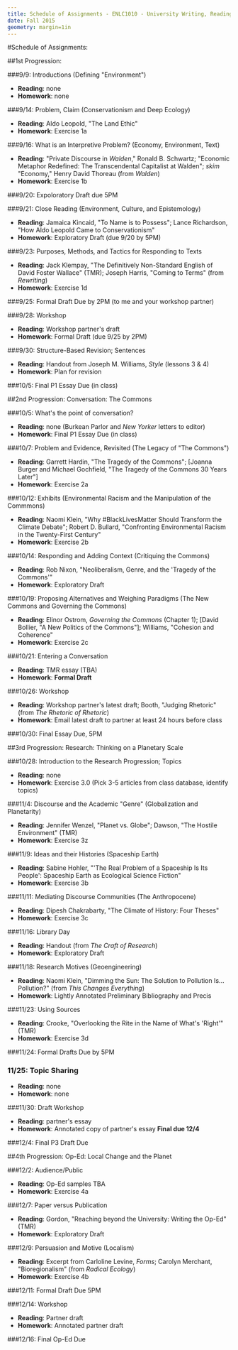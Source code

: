 ```yaml
---
title: Schedule of Assignments - ENLC1010 - University Writing, Readings in Sustainable Development
date: Fall 2015
geometry: margin=1in
---
```

#Schedule of Assignments: 

##1st Progression: 

###9/9: Introductions (Defining "Environment")

- **Reading**: none
- **Homework**: none

###9/14: Problem, Claim (Conservationism and Deep Ecology)

- **Reading**: Aldo Leopold, "The Land Ethic"
- **Homework**: Exercise 1a

###9/16: What is an Interpretive Problem? (Economy, Environment, Text) 

- **Reading**: "Private Discourse in *Walden*," Ronald B. Schwartz; "Economic
    Metaphor Redefined: The Transcendental Capitalist at Walden"; *skim*
    "Economy," Henry David Thoreau (from *Walden*)
- **Homework**: Exercise 1b

###9/20: Expoloratory Draft due 5PM

###9/21: Close Reading (Environment, Culture, and Epistemology)

- **Reading**: Jamaica Kincaid, "To Name is to Possess"; Lance Richardson, "How
    Aldo Leopold Came to Conservationism"
- **Homework**: Exploratory Draft (due 9/20 by 5PM)

###9/23: Purposes, Methods, and Tactics for Responding to Texts

- **Reading**: Jack Klempay, "The Definitively Non-Standard English of David Foster Wallace"
    (TMR); Joseph Harris, "Coming to Terms" (from *Rewriting*)
- **Homework**: Exercise 1d

###9/25: Formal Draft Due by 2PM (to me and your workshop partner)

###9/28: Workshop

- **Reading**: Workshop partner's draft
- **Homework**: Formal Draft (due 9/25 by 2PM)

###9/30: Structure-Based Revision; Sentences

- **Reading**: Handout from Joseph M. Williams, *Style* (lessons 3 & 4)
- **Homework**: Plan for revision

###10/5: Final P1 Essay Due (in class)

##2nd Progression: Conversation: The Commons

###10/5: What's the point of conversation?

- **Reading**: none (Burkean Parlor and *New Yorker* letters to editor)
- **Homework**: Final P1 Essay Due (in class)

###10/7: Problem and Evidence, Revisited (The Legacy of "The Commons")

- **Reading**: Garrett Hardin, "The Tragedy of the Commons"; [Joanna Burger and
    Michael Gochfield, "The Tragedy of the Commons 30 Years Later"]
- **Homework**: Exercise 2a


###10/12: Exhibits (Environmental Racism and the Manipulation of the Commmons)

- **Reading**: Naomi Klein, "Why #BlackLivesMatter Should Transform the Climate
    Debate"; Robert D. Bullard, "Confronting Environmental Racism in the
    Twenty-First Century"
- **Homework**: Exercise 2b

###10/14: Responding and Adding Context (Critiquing the Commons)

- **Reading**: Rob Nixon, "Neoliberalism, Genre, and the 'Tragedy of the Commons'"
- **Homework**: Exploratory Draft

###10/19: Proposing Alternatives and Weighing Paradigms (The New Commons and Governing the Commons)

- **Reading**: Elinor Ostrom, *Governing the Commons* (Chapter 1); [David Bollier,
    "A New Politics of the Commons"]; Williams, "Cohesion and Coherence"
- **Homework**: Exercise 2c 

###10/21: Entering a Conversation

- **Reading**: TMR essay (TBA)
- **Homework**: **Formal Draft**

###10/26: Workshop

- **Reading**: Workshop partner's latest draft; Booth, "Judging Rhetoric" (from
    *The Rhetoric of Rhetoric*)
- **Homework**: Email latest draft to partner at least 24 hours before class

###10/30: Final Essay Due, 5PM

##3rd Progression: Research: Thinking on a Planetary Scale

###10/28: Introduction to the Research Progression; Topics

- **Reading**: none
- **Homework**: Exercise 3.0 (Pick 3-5 articles from class database, identify topics)

###11/4: Discourse and the Academic "Genre" (Globalization and Planetarity)

- **Reading**: Jennifer Wenzel, "Planet vs. Globe"; Dawson, "The Hostile
    Environment" (TMR)
- **Homework**: Exercise 3z

###11/9: Ideas and their Histories (Spaceship Earth)

- **Reading**: Sabine Hohler, "'The Real Problem of a Spaceship Is Its People': Spaceship Earth as
    Ecological Science Fiction"
- **Homework**: Exercise 3b

###11/11: Mediating Discourse Communities (The Anthropocene)

- **Reading**: Dipesh Chakrabarty, "The Climate of History: Four Theses"
- **Homework**: Exercise 3c

###11/16: Library Day

- **Reading**: Handout (from *The Craft of Research*)
- **Homework**: Exploratory Draft

###11/18: Research Motives (Geoengineering)

- **Reading**: Naomi Klein, "Dimming the Sun: The Solution to Pollution Is...
    Pollution?" (from *This Changes Everything*)
- **Homework**: Lightly Annotated Preliminary Bibliography and Precis

###11/23: Using Sources

- **Reading**: Crooke, "Overlooking the Rite in the Name of What's 'Right'" (TMR)
- **Homework**: Exercise 3d

###11/24: Formal Drafts Due by 5PM

### 11/25: Topic Sharing

- **Reading**: none
- **Homework**: none

###11/30: Draft Workshop

- **Reading**: partner's essay
- **Homework**: Annotated copy of partner's essay **Final due 12/4**

###12/4: Final P3 Draft Due

##4th Progression: Op-Ed: Local Change and the Planet

###12/2: Audience/Public

- **Reading**: Op-Ed samples TBA
- **Homework**: Exercise 4a

###12/7: Paper versus Publication

- **Reading**: Gordon, "Reaching beyond the University: Writing the Op-Ed" (TMR)
- **Homework**: Exploratory Draft

###12/9: Persuasion and Motive (Localism)

- **Reading**: Excerpt from Carloline Levine, *Forms*; Carolyn Merchant,
    "Bioregionalism" (from *Radical Ecology*)
- **Homework**: Exercise 4b

###12/11: Formal Draft Due 5PM

###12/14: Workshop

- **Reading**: Partner draft
- **Homework**: Annotated partner draft

###12/16: Final Op-Ed Due 

